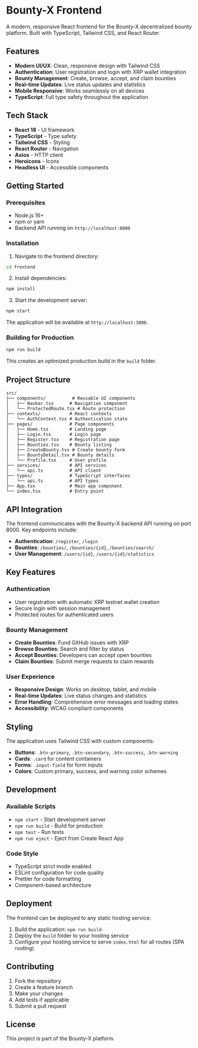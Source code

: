 # Bounty-X Frontend

A modern, responsive React frontend for the Bounty-X decentralized bounty platform. Built with TypeScript, Tailwind CSS, and React Router.

## Features

- **Modern UI/UX**: Clean, responsive design with Tailwind CSS
- **Authentication**: User registration and login with XRP wallet integration
- **Bounty Management**: Create, browse, accept, and claim bounties
- **Real-time Updates**: Live status updates and statistics
- **Mobile Responsive**: Works seamlessly on all devices
- **TypeScript**: Full type safety throughout the application

## Tech Stack

- **React 18** - UI framework
- **TypeScript** - Type safety
- **Tailwind CSS** - Styling
- **React Router** - Navigation
- **Axios** - HTTP client
- **Heroicons** - Icons
- **Headless UI** - Accessible components

## Getting Started

### Prerequisites

- Node.js 16+ 
- npm or yarn
- Backend API running on `http://localhost:8000`

### Installation

1. Navigate to the frontend directory:
```bash
cd frontend
```

2. Install dependencies:
```bash
npm install
```

3. Start the development server:
```bash
npm start
```

The application will be available at `http://localhost:3000`.

### Building for Production

```bash
npm run build
```

This creates an optimized production build in the `build` folder.

## Project Structure

```
src/
├── components/          # Reusable UI components
│   ├── Navbar.tsx      # Navigation component
│   └── ProtectedRoute.tsx # Route protection
├── contexts/           # React contexts
│   └── AuthContext.tsx # Authentication state
├── pages/              # Page components
│   ├── Home.tsx        # Landing page
│   ├── Login.tsx       # Login page
│   ├── Register.tsx    # Registration page
│   ├── Bounties.tsx    # Bounty listing
│   ├── CreateBounty.tsx # Create bounty form
│   ├── BountyDetail.tsx # Bounty details
│   └── Profile.tsx     # User profile
├── services/           # API services
│   └── api.ts          # API client
├── types/              # TypeScript interfaces
│   └── api.ts          # API types
├── App.tsx             # Main app component
└── index.tsx           # Entry point
```

## API Integration

The frontend communicates with the Bounty-X backend API running on port 8000. Key endpoints include:

- **Authentication**: `/register`, `/login`
- **Bounties**: `/bounties/`, `/bounties/{id}`, `/bounties/search/`
- **User Management**: `/users/{id}`, `/users/{id}/statistics`

## Key Features

### Authentication
- User registration with automatic XRP testnet wallet creation
- Secure login with session management
- Protected routes for authenticated users

### Bounty Management
- **Create Bounties**: Fund GitHub issues with XRP
- **Browse Bounties**: Search and filter by status
- **Accept Bounties**: Developers can accept open bounties
- **Claim Bounties**: Submit merge requests to claim rewards

### User Experience
- **Responsive Design**: Works on desktop, tablet, and mobile
- **Real-time Updates**: Live status changes and statistics
- **Error Handling**: Comprehensive error messages and loading states
- **Accessibility**: WCAG compliant components

## Styling

The application uses Tailwind CSS with custom components:

- **Buttons**: `.btn-primary`, `.btn-secondary`, `.btn-success`, `.btn-warning`
- **Cards**: `.card` for content containers
- **Forms**: `.input-field` for form inputs
- **Colors**: Custom primary, success, and warning color schemes

## Development

### Available Scripts

- `npm start` - Start development server
- `npm run build` - Build for production
- `npm test` - Run tests
- `npm run eject` - Eject from Create React App

### Code Style

- TypeScript strict mode enabled
- ESLint configuration for code quality
- Prettier for code formatting
- Component-based architecture

## Deployment

The frontend can be deployed to any static hosting service:

1. Build the application: `npm run build`
2. Deploy the `build` folder to your hosting service
3. Configure your hosting service to serve `index.html` for all routes (SPA routing)

## Contributing

1. Fork the repository
2. Create a feature branch
3. Make your changes
4. Add tests if applicable
5. Submit a pull request

## License

This project is part of the Bounty-X platform.
